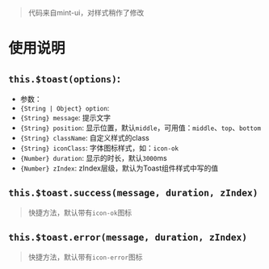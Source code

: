 > 代码来自mint-ui，对样式稍作了修改
# 使用说明
## `this.$toast(options)`:
- 参数：
 - `{String | Object} option`:
  - `{String} message`: 提示文字
  - `{String} position`: 显示位置，默认`middle`，可用值：`middle`、`top`、`bottom`
  - `{String} className`: 自定义样式的class
  - `{String} iconClass`: 字体图标样式，如：`icon-ok`
  - `{Number} duration`: 显示的时长，默认`3000`ms
  - `{Number} zIndex`: zIndex层级，默认为Toast组件样式中写的值

## `this.$toast.success(message, duration, zIndex)`
> 快捷方法，默认带有`icon-ok`图标

## `this.$toast.error(message, duration, zIndex)`
> 快捷方法，默认带有`icon-error`图标
